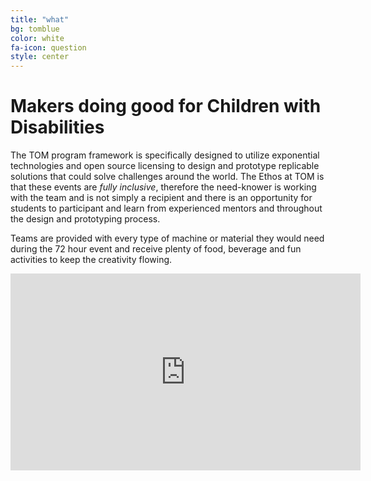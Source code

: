 ```yaml
---
title: "what"
bg: tomblue 
color: white
fa-icon: question
style: center
---
```


<h1>Makers doing good for Children with Disabilities</h1>

<p>The TOM program framework is specifically designed to utilize exponential technologies and open source licensing to design and prototype replicable solutions that could solve challenges around the world. The Ethos at TOM is that these events are <em>fully inclusive</em>, therefore the need-knower is working with the team and is not simply a recipient and there is an opportunity for students to participant and learn from experienced mentors and throughout the design and prototyping process.</p>

<p>Teams are provided with every type of machine or material they would need during the 72 hour event and receive plenty of food, beverage and fun activities to keep the creativity flowing.</p>

<iframe width="560" height="315" src="https://www.youtube.com/embed/I_BQzJD9gpo" frameborder="0" allowfullscreen></iframe>
